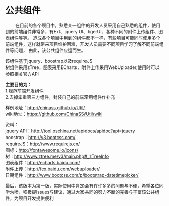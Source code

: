 公共组件
====

&#160; &#160; &#160; &#160; 在目前的各个项目中，熟悉某一组件的开发人员采用自己熟悉的组件，使用到的前端组件非常多，有Ext、jquery UI、ligerUI、各种不同的附件上传组件、图表组件等等。
造成各个项目中用到的组件都不一样，有些项目可能同时使用多个前端组件，这样就带来项目维护困难，开发人员需要不同项目学习了解不同前端组件等问题，
由此，该公共组件应运而生。

该组件基于jquery、boostrap以及requireJS  
树组件采用zTree，图表采用ECharts，附件上传采用WebUploader,使用时可以参照相关官方API

**主要目的为：**  
1.规范前端开发组件  
2.去掉笨重第三方组件，封装自己的前端常用组件作补充


样例地址：http://chinass.github.io/Util/  
wiki地址：https://github.com/ChinaSS/Util/wiki  

资料：  
jquery API：http://tool.oschina.net/apidocs/apidoc?api=jquery  
boostrap：http://v3.bootcss.com/    
requireJS：http://www.requirejs.cn/  
图标：http://fontawesome.io/icons/  
树：http://www.ztree.me/v3/main.php#_zTreeInfo  
图表组件：http://echarts.baidu.com/  
附件上传：http://fex.baidu.com/webuploader/  
日期组件：http://www.bootcss.com/p/bootstrap-datetimepicker/  

最后，该版本为第一版，实际使用中肯定会有许许多多的问题与不便，希望各位同学勿喷，积极提Issues与建议，通过大家共同的努力不断的完善与丰富该公共组件，为项目开发提供便利
  
  
